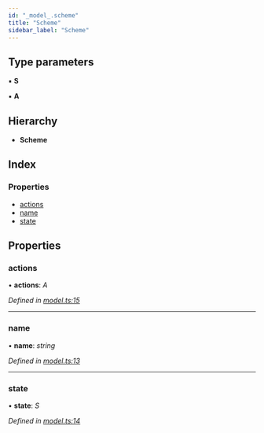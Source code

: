 ```yaml
---
id: "_model_.scheme"
title: "Scheme"
sidebar_label: "Scheme"
---
```


## Type parameters

▪ **S**

▪ **A**

## Hierarchy

* **Scheme**

## Index

### Properties

* [actions](_model_.scheme.md#actions)
* [name](_model_.scheme.md#name)
* [state](_model_.scheme.md#state)

## Properties

###  actions

• **actions**: *A*

*Defined in [model.ts:15](https://github.com/unadlib/reactant/blob/a019d587/packages/reactant-model/src/model.ts#L15)*

___

###  name

• **name**: *string*

*Defined in [model.ts:13](https://github.com/unadlib/reactant/blob/a019d587/packages/reactant-model/src/model.ts#L13)*

___

###  state

• **state**: *S*

*Defined in [model.ts:14](https://github.com/unadlib/reactant/blob/a019d587/packages/reactant-model/src/model.ts#L14)*
